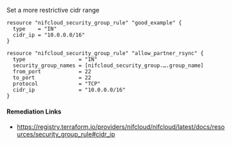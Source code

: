 
Set a more restrictive cidr range

```hcl
resource "nifcloud_security_group_rule" "good_example" {
  type    = "IN"
  cidr_ip = "10.0.0.0/16"
}
```
```hcl
resource "nifcloud_security_group_rule" "allow_partner_rsync" {
  type                 = "IN"
  security_group_names = [nifcloud_security_group.….group_name]
  from_port            = 22
  to_port              = 22
  protocol             = "TCP"
  cidr_ip              = "10.0.0.0/16"
}
```

#### Remediation Links
 - https://registry.terraform.io/providers/nifcloud/nifcloud/latest/docs/resources/security_group_rule#cidr_ip


